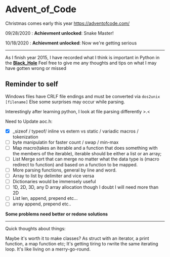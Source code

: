 # Advent_of_Code
Christmas comes early this year
https://adventofcode.com/

09/28/2020 : **Achievment unlocked**: Snake Master!

10/18/2020 : **Achievment unlocked**: Now we're getting serious

---

As I finish year 2015, I have recorded what I think is important in Python in the **[Black_Hole][0]**
Feel free to give me any thoughts and tips on what I may have gotten wrong or missed

## Reminder to self

Windows files have CRLF file endings and must be converted via `dos2unix [filename]`
Else some surprises may occur while parsing.

Interestingly after learning python, I look at file parsing differently >.<

Need to Update aoc.h:

 - [x] _sizeof / typeof/ inline vs extern vs static / variadic macros / tokenization
 - [ ] byte manipulatin for  faster count / swap / min-max
 - [ ] Map macro(takes an iterable and a function that does something with the members of the iterable), iterable should be either a list or an array;
 - [ ] List Merge sort that can merge no matter what the data type is (macro redirect to function) and based on a function to be mapped.
 - [ ] More parsing functions, general by line and word.
 - [ ] Array to list by delimiter and vice versa
 - [ ] Dictionaries would be immensely useful
 - [ ] 1D, 2D, 3D, any D array allocation though I doubt I will need more than 2D
 - [ ] List len, append, prepend etc...
 - [ ] array append, prepend etc..

**Some problems need better or redone solutions**

---
Quick thoughts about things:

Maybe it's worth it to make classes? As struct with an iterator, a print function, a map function etc; It's getting tiring to rwrite the same iterating loop. It's like living on a merry-go-round.

[0]:https://github.com/FlavorlessQuark/Black_Hole/tree/master/Quarks
